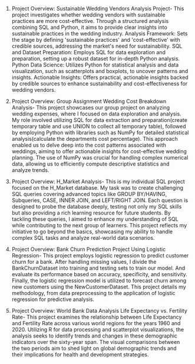 1. Project Overview: Sustainable Wedding Vendors Analysis Project-
This project investigates whether wedding vendors with sustainable practices are more cost-effective. Through a structured analysis combining SQL and Python, it aims to provide clear insights into sustainable practices in the wedding industry.
Analysis Framework: Sets the stage by defining 'sustainable practices' and 'cost-effective' with credible sources, addressing the market's need for sustainability.
SQL and Dataset Preparation: Employs SQL for data exploration and preparation, setting up a robust dataset for in-depth Python analysis.
Python Data Science: Utilizes Python for statistical analysis and data visualization, such as scatterplots and boxplots, to uncover patterns and insights.
Actionable Insights: Offers practical, actionable insights backed by credible sources to enhance sustainability and cost-effectiveness for wedding vendors.

2. Project Overview: Group Assignment Wedding Cost Breakdown Analysis-
This project showcases our group project on analyzing wedding expenses, where I focused on data exploration and analysis.
My role involved utilizing SQL for data extraction and preparation(create temporary table and use UNION to collect all temporary table), followed by employing Python with libraries such as NumPy for detailed statistical analysis(calculate the departments cost percentage). 
This approach enabled us to delve deep into the cost patterns associated with weddings, aiming to offer actionable insights for cost-effective wedding planning. 
The use of NumPy was crucial for handling complex numerical data, allowing us to efficiently compute descriptive statistics and analyze trends.

3. Project Overview: H_Market Analysis-
This is my individual SQL project focused on the H_Market database.
My task was to create challenging SQL queries covering advanced topics like GROUP BY/HAVING, Subqueries, CASE, INNER JOIN, and LEFT/RIGHT JOIN.
Each question is designed to probe the database deeply, testing not only my SQL skills but also providing a rich learning resource for future students.
By tackling these queries, I aimed to enhance my understanding of SQL while contributing to the next group of learners.
This project reflects my initiative to go beyond the basics, showcasing my ability to handle complex SQL tasks and analyze real-world data scenarios.

4. Project Overview: Bank Churn Prediction Project Using Logistic Regression-
This project employs logistic regression to predict customer churn for a bank.
After handling missing values, I divide the BankChurnDataset into training and testing sets to train our model.
And evaluate its performance based on accuracy, specificity, and sensitivity.
Finally, the logistic regression model is utilized to forecast churn among new customers using the NewCustomerDataset.
This project details my methodology, from data preprocessing to the application of logistic regression for predictive analysis.

5. Project Overview: World Bank Data Analysis Life Expectancy vs. Fertility Rate-
This project examines the relationship between Life Expectancy and Fertility Rate across various world regions for the years 1960 and 2020.
Utilizing R for data processing and scatterplot visualizations, the analysis seeks to identify trends and changes in these demographic indicators over the sixty-year span.
The visual comparisons between the two periods aim to shed light on global demographic trends and their implications for health and development strategies.
